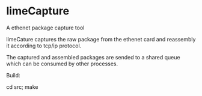 # limeCapture
A ethenet package capture tool

limeCature captures the raw package from the ethenet card and reassembly it according to tcp/ip protocol.

The captured and assembled packages are sended to a shared queue which can be consumed by other processes.

Build:

cd src;
make
